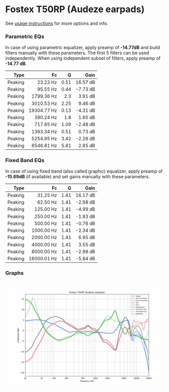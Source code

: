 # Fostex T50RP (Audeze earpads)
See [usage instructions](https://github.com/jaakkopasanen/AutoEq#usage) for more options and info.

### Parametric EQs
In case of using parametric equalizer, apply preamp of **-14.77dB** and build filters manually
with these parameters. The first 5 filters can be used independently.
When using independent subset of filters, apply preamp of **-14.77 dB**.

| Type    | Fc          |    Q | Gain     |
|--------:|------------:|-----:|---------:|
| Peaking | 23.23 Hz    | 0.51 | 16.57 dB |
| Peaking | 95.55 Hz    | 0.44 | -7.73 dB |
| Peaking | 1799.36 Hz  | 2.3  | 3.91 dB  |
| Peaking | 3010.53 Hz  | 2.25 | 9.46 dB  |
| Peaking | 19304.77 Hz | 0.13 | -4.31 dB |
| Peaking | 390.24 Hz   | 1.8  | 1.60 dB  |
| Peaking | 717.85 Hz   | 1.09 | -2.48 dB |
| Peaking | 1363.34 Hz  | 0.51 | 0.73 dB  |
| Peaking | 5254.95 Hz  | 3.42 | -2.26 dB |
| Peaking | 6546.81 Hz  | 5.81 | 2.85 dB  |

### Fixed Band EQs
In case of using fixed band (also called graphic) equalizer, apply preamp of **-15.69dB**
(if available) and set gains manually with these parameters.

| Type    | Fc          |    Q | Gain     |
|--------:|------------:|-----:|---------:|
| Peaking | 31.25 Hz    | 1.41 | 16.17 dB |
| Peaking | 62.50 Hz    | 1.41 | -2.98 dB |
| Peaking | 125.00 Hz   | 1.41 | -4.99 dB |
| Peaking | 250.00 Hz   | 1.41 | -1.93 dB |
| Peaking | 500.00 Hz   | 1.41 | -0.76 dB |
| Peaking | 1000.00 Hz  | 1.41 | -2.34 dB |
| Peaking | 2000.00 Hz  | 1.41 | 6.95 dB  |
| Peaking | 4000.00 Hz  | 1.41 | 3.55 dB  |
| Peaking | 8000.00 Hz  | 1.41 | -2.98 dB |
| Peaking | 16000.01 Hz | 1.41 | -5.84 dB |

### Graphs
![](./Fostex%20T50RP%20(Audeze%20earpads).png)